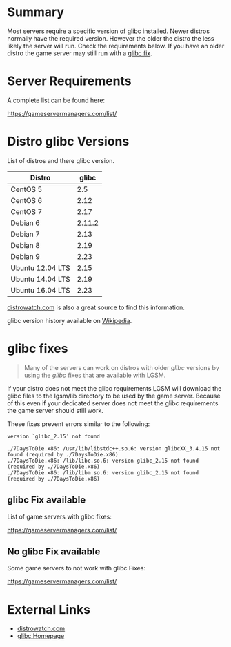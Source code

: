 # Summary
Most servers require a specific version of glibc installed. Newer distros normally have the required version. However the older the distro the less likely the server will run. Check the requirements below. If you have an older distro the game server may still run with a [glibc fix](#glibc-fixes).

Server Requirements
===================
A complete list can be found here:

https://gameservermanagers.com/list/

Distro glibc Versions
====================
List of distros and there glibc version. 

| Distro           | glibc   |
|------------------|---------|
| CentOS 5         | 2.5     |
| CentOS 6         | 2.12    |
| CentOS 7         | 2.17    |
| Debian 6         | 2.11.2  |
| Debian 7         | 2.13    |
| Debian 8         | 2.19    |
| Debian 9         | 2.23    |
| Ubuntu 12.04 LTS | 2.15    |
| Ubuntu 14.04 LTS | 2.19    |
| Ubuntu 16.04 LTS | 2.23    |

[distrowatch.com](http://distrowatch.com) is also a great source to find this information. 

glibc version history available on [Wikipedia](https://en.wikipedia.org/wiki/GNU_C_Library#Version_history).

glibc fixes
===========

> Many of the servers can work on distros with older _glibc_ versions by using the _glibc_ fixes that are available with LGSM. 

If your distro does not meet the glibc requirements LGSM will download the glibc files to the lgsm/lib directory to be used by the game server. Because of this even if your dedicated server does not meet the glibc requirements the game server should still work.

These fixes prevent errors similar to the following:
```
version `glibc_2.15′ not found
```   
```
./7DaysToDie.x86: /usr/lib/libstdc++.so.6: version glibcXX_3.4.15 not found (required by ./7DaysToDie.x86)
./7DaysToDie.x86: /lib/libc.so.6: version glibc_2.15 not found (required by ./7DaysToDie.x86)
./7DaysToDie.x86: /lib/libm.so.6: version glibc_2.15 not found (required by ./7DaysToDie.x86)
```

glibc Fix available
-------------------
List of game servers with glibc fixes:

https://gameservermanagers.com/list/

No glibc Fix available
----------------------
Some game servers to not work with glibc Fixes:

https://gameservermanagers.com/list/

External Links
==============

* [distrowatch.com](http://distrowatch.com/)
* [glibc Homepage](http://www.gnu.org/software/libc/) 